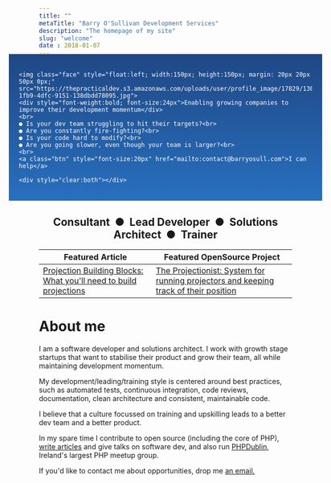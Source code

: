 ```yaml
---
title: ""
metaTitle: "Barry O'Sullivan Development Services"
description: "The homepage of my site"
slug: "welcome"
date : 2018-01-07
---
```

<div style="padding:20px;color:#fff;background: linear-gradient(#1f4784, #2870bf);margin: -20px -60px 0px;">

    <img class="face" style="float:left; width:150px; height:150px; margin: 20px 20px 50px 0px;" src="https://thepracticaldev.s3.amazonaws.com/uploads/user/profile_image/17829/130dc702-1fb9-4dfc-9151-138dbdd78095.jpg">
    <div style="font-weight:bold; font-size:24px">Enabling growing companies to improve their development momentum</div>
    <br>
    ● Is your dev team struggling to hit their targets?<br>
    ● Are you constantly fire-fighting?<br>
    ● Is your code hard to modify?<br>
    ● Are you going slower, even though your team is larger?<br>
    <br>
    <a class="btn" style="font-size:20px" href="mailto:contact@barryosull.com">I can help</a>

    <div style="clear:both"></div>
</div>

<h2 style="text-align:center;">Consultant &nbsp;&#9679;&nbsp; Lead Developer &nbsp;&#9679;&nbsp; Solutions Architect &nbsp;&#9679;&nbsp; Trainer</h2>

| Featured Article | Featured OpenSource Project |
| ---------------- | ------------------------- |
| [Projection Building Blocks: What you'll need to build projections](/blog/projection-building-blocks-what-you-ll-need-to-build-projections) | [The Projectionist: System for running projectors and keeping track of their position](https://github.com/barryosull/the-projectionist) |

# About me
I am a software developer and solutions architect. I work with growth stage startups that want to stabilise their product and grow their team, all while maintaining development momentum.

My development/leading/training style is centered around best practices, such as automated tests, continuous integration, code reviews, documentation, clean architecture and consistent, maintainable code. 

I believe that a culture focussed on training and upskilling leads to a better dev team and a better product.

In my spare time I contribute to open source (including the core of PHP), [write articles](/blog) and give talks on software dev, and also run [PHPDublin](https://www.meetup.com/PHP-Dublin/), Ireland's largest PHP meetup group.

If you'd like to contact me about opportunities, drop me <a href="mailto:contact@barryosull.com">an email.</a>


